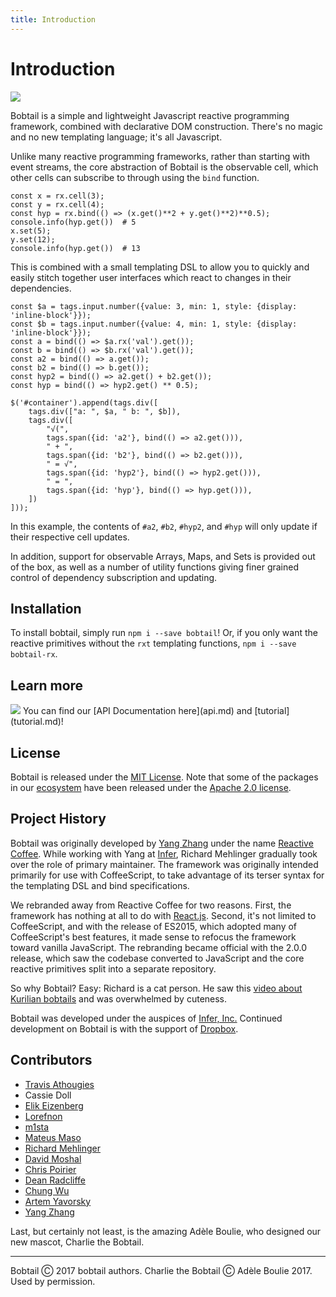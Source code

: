 ```yaml
---
title: Introduction
---
```


# Introduction

<img class="header-image" src="https://raw.githubusercontent.com/bobtail-dev/bobtail-dev.github.io/master/mascot/eager.png">

Bobtail is a simple and lightweight Javascript reactive programming framework, combined with declarative DOM 
construction. There's no magic and no new templating language; it's all Javascript.

Unlike many reactive programming frameworks, rather than starting with event streams, the core abstraction of Bobtail 
is the observable cell, which other cells can subscribe to through using the `bind` function. 

```
const x = rx.cell(3);
const y = rx.cell(4);
const hyp = rx.bind(() => (x.get()**2 + y.get()**2)**0.5);  
console.info(hyp.get())  # 5
x.set(5);
y.set(12);
console.info(hyp.get())  # 13
```

This is combined with a small templating DSL to allow you to quickly and easily stitch together user interfaces which
react to changes in their dependencies.

```
const $a = tags.input.number({value: 3, min: 1, style: {display: 'inline-block'}});
const $b = tags.input.number({value: 4, min: 1, style: {display: 'inline-block'}});
const a = bind(() => $a.rx('val').get());
const b = bind(() => $b.rx('val').get());
const a2 = bind(() => a.get());
const b2 = bind(() => b.get());
const hyp2 = bind(() => a2.get() + b2.get());
const hyp = bind(() => hyp2.get() ** 0.5);

$('#container').append(tags.div([
    tags.div(["a: ", $a, " b: ", $b]),
    tags.div([
        "√(",
        tags.span({id: 'a2'}, bind(() => a2.get())),
        " + ",
        tags.span({id: 'b2'}, bind(() => b2.get())),
        " = √",
        tags.span({id: 'hyp2'}, bind(() => hyp2.get())),
        " = ",
        tags.span({id: 'hyp'}, bind(() => hyp.get())),    
    ])
]));
```

In this example, the contents of `#a2`, `#b2`, `#hyp2`, and `#hyp` will only update if their respective cell updates.

In addition, support for observable Arrays, Maps, and Sets is provided out of the box, as well as a number of utility
functions giving finer grained control of dependency subscription and updating.

## Installation
To install bobtail, simply run `npm i --save bobtail`! 
Or, if you only want the reactive primitives without the `rxt` templating functions, `npm i --save bobtail-rx`.

## Learn more
<img class="body-image" src="https://raw.githubusercontent.com/bobtail-dev/bobtail-dev.github.io/master/mascot/cool.png">
You can find our [API Documentation here](api.md) and [tutorial](tutorial.md)!

## License
Bobtail is released under the [MIT License](https://opensource.org/licenses/MIT). Note that some of the packages in our [ecosystem](ecosystem.md) have been
released under the [Apache 2.0 license](http://www.apache.org/licenses/LICENSE-2.0).

## Project History

Bobtail was originally developed by [Yang Zhang](yang.github.io) under the name [Reactive Coffee](yang.github.io/reactive-coffee). 
While working with Yang at [Infer](www.infer.com), Richard Mehlinger gradually took over the role of primary 
maintainer. The framework was originally intended primarily for use with CoffeeScript, to take advantage of its terser
syntax for the templating DSL and bind specifications.

We rebranded away from Reactive Coffee for two reasons. First, the framework has nothing at all to do with 
[React.js](https://facebook.github.io/react/). Second, it's not limited to CoffeeScript, and with the 
release of ES2015, which adopted many of CoffeeScript's best features, it made sense to refocus the framework 
toward vanilla JavaScript. The rebranding became official with the 2.0.0 release, which saw the codebase 
converted to JavaScript and the core reactive primitives split into a separate repository.

So why Bobtail? Easy: Richard is a cat person. He saw this 
[video about Kurilian bobtails](https://www.animalplanet.com/tv-shows/cats-101/videos/kurilian-bobtail) and was 
overwhelmed by cuteness.

Bobtail was developed under the auspices of [Infer, Inc.](www.infer.com) Continued development on Bobtail is with the
support of [Dropbox](https://blogs.dropbox.com/dropbox/).

## Contributors

*   [Travis Athougies](https://github.com/tathougies)
*   Cassie Doll
*   [Elik Eizenberg](https://github.com/eizenberg)
*   [Lorefnon](https://github.com/lorefnon)
*   [m1sta](https://github.com/m1sta)
*   [Mateus Maso](https://github.com/mateusmaso)
*   [Richard Mehlinger](https://github.com/rmehlinger)
*   [David Moshal](https://github.com/dmoshal)
*   [Chris Poirier](https://github.com/cpoirier)
*   [Dean Radcliffe](https://github.com/chicagogrooves)
*   [Chung Wu](https://github.com/chungwu)
*   [Artem Yavorsky](https://github.com/aqson)
*   [Yang Zhang](https://github.com/yang)

Last, but certainly not least, is the amazing Adèle Boulie, who designed our new mascot, Charlie the Bobtail.

----
Bobtail Ⓒ 2017 bobtail authors.
Charlie the Bobtail Ⓒ Adèle Boulie 2017. Used by permission.